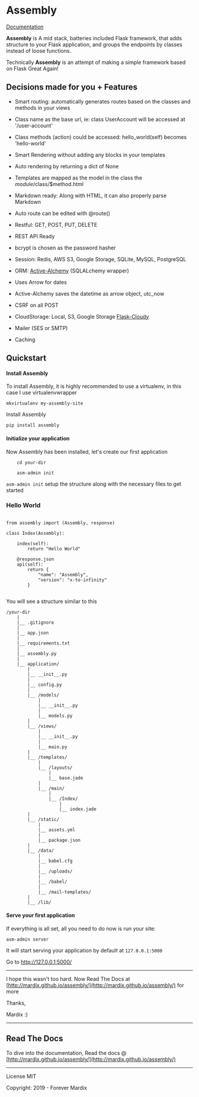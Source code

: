 # Assembly


[Documentation](https://mardix.github.io/assembly)

**Assembly** is A mid stack, batteries included Flask  framework, that adds structure 
to your Flask application, and groups the endpoints by classes instead of loose functions. 

Technically **Assembly** is an attempt of making a simple framework based on Flask Great Again!

 
## Decisions made for you + Features

- Smart routing: automatically generates routes based on the classes and methods in your views

- Class name as the base url, ie: class UserAccount will be accessed at '/user-account'

- Class methods (action) could be accessed: hello_world(self) becomes 'hello-world'

- Smart Rendering without adding any blocks in your templates

- Auto rendering by returning a dict of None


- Templates are mapped as the model in the class the $module/$class/$method.html

- Markdown ready: Along with  HTML, it can also properly parse Markdown

- Auto route can be edited with @route()

- Restful: GET, POST, PUT, DELETE

- REST API Ready

- bcrypt is chosen as the password hasher

- Session: Redis, AWS S3, Google Storage, SQLite, MySQL, PostgreSQL

- ORM: [Active-Alchemy](https://github.com/mardix/active-alchemy) (SQLALchemy wrapper)

- Uses Arrow for dates 

- Active-Alchemy saves the datetime as arrow object, utc_now

- CSRF on all POST

- CloudStorage: Local, S3, Google Storage [Flask-Cloudy](https://github.com/mardix/flask-cloudy)

- Mailer (SES or SMTP)

- Caching



## Quickstart

#### Install Assembly

To install Assembly, it is highly recommended to use a virtualenv, in this case I 
use virtualenvwrapper 

    mkvirtualenv my-assembly-site

Install Assembly

    pip install assembly
    
#### Initialize your application

Now Assembly has been installed, let's create our first application

```
    cd your-dir
    
    asm-admin init
```


`asm-admin init` setup the structure along with the necessary files to get started

### Hello World

```

from assembly import (Assembly, response)

class Index(Assembly):
    
    index(self):
        return "Hello World"

    @response.json
    api(self):
        return {
            "name": "Assembly",
            "version": "x-to-infinity"
        }


```

 You will see a structure similar to this
 
    /your-dir
        |
        |__ .gitignore
        |
        |__ app.json
        |
        |__ requirements.txt
        |
        |__ assembly.py
        |
        |__ application/
            |
            |__ __init__.py
            |
            |__ config.py
            |
            |__ /models/
                |
                |__ __init__.py
                |
                |__ models.py
            |
            |__ /views/
                |
                |__ __init__.py
                |
                |__ main.py
            |
            |__ /templates/
                | 
                |__ /layouts/
                    | 
                    |__ base.jade
                |
                |__ /main/
                    |
                    |__ /Index/
                        |
                        |__ index.jade
            |
            |__ /static/
                |
                |__ assets.yml
                |
                |__ package.json
            |
            |__ /data/
                |
                |__ babel.cfg
                |
                |__ /uploads/
                |
                |__ /babel/
                |
                |__ /mail-templates/
            |
            |__ /lib/


 
#### Serve your first application

If everything is all set, all you need to do now is run your site:

    asm-admin server
    
It will start serving your application by default at `127.0.0.1:5000`

Go to http://127.0.0.1:5000/ 

---

I hope this wasn't too hard. Now Read The Docs at [http://mardix.github.io/assembly/](http://mardix.github.io/assembly/)
for more 

Thanks, 

Mardix :) 

--- 

## Read The Docs

To dive into the documentation, Read the docs @ [http://mardix.github.io/assembly/](http://mardix.github.io/assembly/)

---

License MIT

Copyright: 2019 - Forever Mardix

